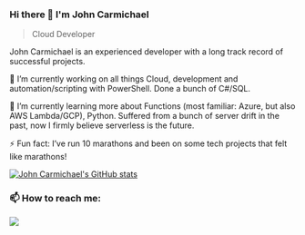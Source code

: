 ### Hi there 👋 I'm John Carmichael
> Cloud Developer

<div>
<p>
  John Carmichael is an experienced developer with a long track record of successful projects.
 
  🔭 I’m currently working on all things Cloud, development and automation/scripting with PowerShell. Done a bunch of C#/SQL.
  
  🌱 I’m currently learning more about Functions (most familiar: Azure, but also AWS Lambda/GCP), Python. 
     Suffered from a bunch of server drift in the past, now I firmly believe serverless is the future.
     
  ⚡ Fun fact: I’ve run 10 marathons and been on some tech projects that felt like marathons!
</p>
</div>  


[![John Carmichael's GitHub stats](https://github-readme-stats.vercel.app/api?username=johncarmichael3000)](https://github.com/johncarmichael3000/github-readme-stats)

<h3> 📫 How to reach me: </h3>
<p>
<a href="https://twitter.com/Vancouver6042" target="_blank"><img src="https://img.shields.io/twitter/follow/Vancouver6042?style=social"></a>
</p>

